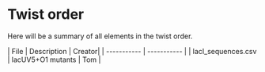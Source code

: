# Twist order

Here will be a summary of all elements in the twist order.

| File      | Description | Creator|
| ----------- | ----------- |
| lacI_sequences.csv      | lacUV5+O1 mutants       | Tom |
